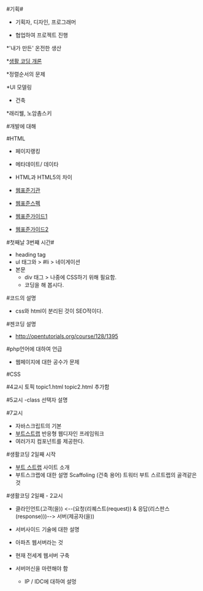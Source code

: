 #기획#

- 기획자, 디자인, 프로그래머

* 협업하여 프로젝트 진행

*'내가 만든' 온전한 생산

*[생활 코딩 개론](http://egoing.net/1311)

*정렬순서의 문제

*UI 모델링
- 건축

*래리웰, 노암촘스키

#개발에 대해

#HTML
- 페이지랭킹

- 메타데이트/ 데이타

- HTML과 HTML5의 차이

- [웹표준기관](http://www.w3c.org)

- [웹표준스펙](http://www.w3.org/TR)

- [웹표준가이드1](http://open-stand.org/)
- [웹표준가이드2](http://docs.webplatform.org/wiki/Main_Page)

#첫째날 3번쨰 시간#
- heading tag
- ul 태그와 > #li >  네이게이션
- 본문
	- div 태그 > 나중에 CSS하기 위해 필요함.
	- 코딩을 해 봅시다.

#코드의 설명
- css와 html이 분리된 것이 SEO적이다.

#젠코딩 설명
- http://opentutorials.org/course/128/1395

#php언어에 대하여 언급
- 웹페이지에 대한 공수가 문제

#CSS

#4교시
토픽 topic1.html
    topic2.html 추가함

 #5교시
 -class 선택자 설명

 #7교시
 - 자바스크립트의 기본
 - [부트스트랩](http://twitter.github.com/bootstrap/) 반응형 웹디자인 프레임워크
 - 여러가지 컴포넌트를 제공한다.
    




#생활코딩 2일째 시작
- [부트 스트랩](http://github.com) 사이트 소개
- 부트스크랩에 대한 설명 Scaffoling (건축 용어) 트워터 부트 스르트랩의 골격같은 것

#생활코딩 2일째 - 2교시
- 클라인언트(고객(을)) <--(요청(리퀘스트(request)) & 응답(리스판스(response)))--> 서버(제공자(을))

- 서버사이드 기술에 대한 설명
- 아파츠 웹서버라는 것
- 현재 전세계 웹서버 구축

- 서버머신을 마련해야 함
	- IP / IDC에 대하여 설멍



